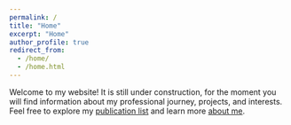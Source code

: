 ```yaml
---
permalink: /
title: "Home"
excerpt: "Home"
author_profile: true
redirect_from: 
  - /home/
  - /home.html
---
```


Welcome to my website! It is still under construction, for the moment you will find information about my professional journey, projects, and interests. Feel free to explore my [publication list](https://brunoogoes.github.io/publications/) and learn more [about me](https://brunoogoes.github.io/about/).